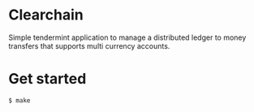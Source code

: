 # Clearchain

Simple tendermint application to manage a distributed
ledger to money transfers that supports multi currency
accounts.

# Get started

```
$ make
````
